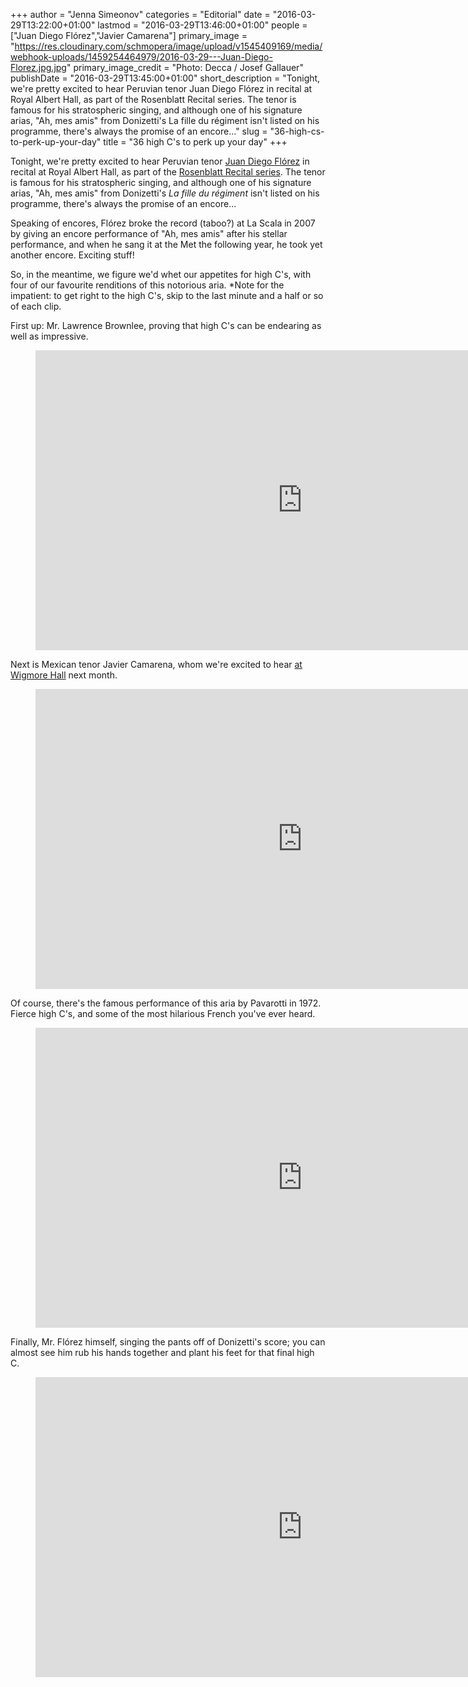 +++
author = "Jenna Simeonov"
categories = "Editorial"
date = "2016-03-29T13:22:00+01:00"
lastmod = "2016-03-29T13:46:00+01:00"
people = ["Juan Diego Flórez","Javier Camarena"]
primary_image = "https://res.cloudinary.com/schmopera/image/upload/v1545409169/media/webhook-uploads/1459254464979/2016-03-29---Juan-Diego-Florez.jpg.jpg"
primary_image_credit = "Photo: Decca / Josef Gallauer"
publishDate = "2016-03-29T13:45:00+01:00"
short_description = "Tonight, we&#039;re pretty excited to hear Peruvian tenor Juan Diego Flórez in recital at Royal Albert Hall, as part of the Rosenblatt Recital series. The tenor is famous for his stratospheric singing, and although one of his signature arias, &quot;Ah, mes amis&quot; from Donizetti&#039;s La fille du régiment isn&#039;t listed on his programme, there&#039;s always the promise of an encore..."
slug = "36-high-cs-to-perk-up-your-day"
title = "36 high C&#039;s to perk up your day"
+++

Tonight, we're pretty excited to hear Peruvian tenor [Juan Diego Flórez](/scene/people/juan-diego-florez/) in recital at Royal Albert Hall, as part of the [Rosenblatt Recital series](http://www.rosenblattrecitalseries.co.uk/recital.aspx?key=162). The tenor is famous for his stratospheric singing, and although one of his signature arias, "Ah, mes amis" from Donizetti's *La fille du régiment* isn't listed on his programme, there's always the promise of an encore...

Speaking of encores, Flórez broke the record (taboo?) at La Scala in 2007 by giving an encore performance of "Ah, mes amis" after his stellar performance, and when he sang it at the Met the following year, he took yet another encore. Exciting stuff!

So, in the meantime, we figure we'd whet our appetites for high C's, with four of our favourite renditions of this notorious aria. \*Note for the impatient: to get right to the high C's, skip to the last minute and a half or so of each clip.

First up: Mr. Lawrence Brownlee, proving that high C's can be endearing as well as impressive.

<figure data-type="video">
<iframe width="854" height="480" src="https://www.youtube.com/embed/u2KMRxLLsqY" frameborder="0" allowfullscreen></iframe>
</figure>

Next is Mexican tenor Javier Camarena, whom we're excited to hear [at Wigmore Hall](https://wigmore-hall.org.uk/whats-on/rosenblatt-recitals-201604141930) next month. 

<figure data-type="video">
<iframe width="854" height="480" src="https://www.youtube.com/embed/Fau3XIaHoDc" frameborder="0" allowfullscreen></iframe>
</figure>

Of course, there's the famous performance of this aria by Pavarotti in 1972. Fierce high C's, and some of the most hilarious French you've ever heard.

<figure data-type="video">
<iframe width="854" height="480" src="https://www.youtube.com/embed/i11uJrQyaUw" frameborder="0" allowfullscreen></iframe>
</figure>

Finally, Mr. Flórez himself, singing the pants off of Donizetti's score; you can almost see him rub his hands together and plant his feet for that final high C. 

<figure data-type="video">
<iframe width="854" height="480" src="https://www.youtube.com/embed/WD1Cq2T5veI" frameborder="0" allowfullscreen></iframe>
</figure>
